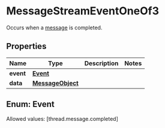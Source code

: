 

# MessageStreamEventOneOf3

Occurs when a [message](/docs/api-reference/messages/object) is completed.

## Properties

Name | Type | Description | Notes
------------ | ------------- | ------------- | -------------
**event** | [**Event**](#Event) |  | 
**data** | [**MessageObject**](MessageObject.md) |  | 


## Enum: Event
Allowed values: [thread.message.completed]




